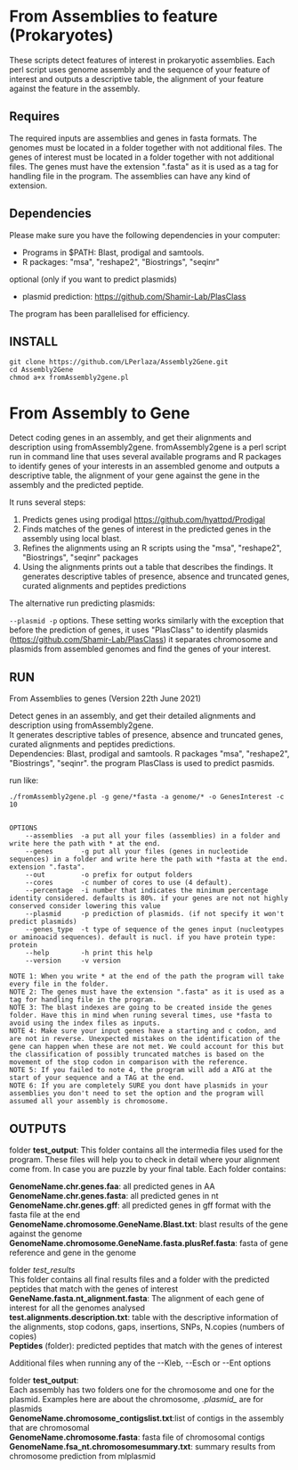 # From Assemblies to feature (Prokaryotes)

These scripts detect features of interest in prokaryotic assemblies. Each perl script uses genome assembly and the sequence of your feature of interest and outputs a descriptive table, the alignment of your feature against the feature in the assembly. 


## Requires
 
The required inputs are assemblies and genes in fasta formats.
The genomes must be located in a folder together with not additional files. 
The genes of interest must be located in a folder together with not additional files.
The genes must have the extension ".fasta" as it is used as a tag for handling file in the program. 
The assemblies can have any kind of extension. 


## Dependencies 
Please make sure you have the following dependencies in your computer:											

- Programs in $PATH: Blast, prodigal and samtools. 
- R packages: "msa", "reshape2", "Biostrings", "seqinr"

optional (only if you want to predict plasmids)

- plasmid prediction: https://github.com/Shamir-Lab/PlasClass

The program has been parallelised for efficiency.
 
## INSTALL 
```
git clone https://github.com/LPerlaza/Assembly2Gene.git
cd Assembly2Gene
chmod a+x fromAssembly2gene.pl
```	 		


# From Assembly to Gene
Detect coding genes in an assembly, and get their alignments and description using fromAssembly2gene. fromAssembly2gene is a perl script run in command line that uses several available programs and R packages to identify genes of your interests in an assembled genome and outputs a descriptive table, the alignment of your gene against the gene in the assembly and the predicted peptide.


It runs several steps:

1. Predicts genes using prodigal https://github.com/hyattpd/Prodigal
2. Finds matches of the genes of interest in the predicted genes in the assembly using local blast.
3. Refines the alignments using an R scripts using the "msa", "reshape2", "Biostrings", "seqinr" packages
4. Using the alignments prints out a table that describes the findings. It generates descriptive tables of presence, absence and truncated genes, curated alignments and peptides predictions

The alternative run predicting plasmids:

```--plasmid -p``` options. These setting works similarly with the exception that before the prediction of genes, it uses "PlasClass" to identify plasmids (https://github.com/Shamir-Lab/PlasClass)
it separates chromosome and plasmids from assembled genomes and find the genes of your interest.	


## RUN
																						
 From Assemblies to genes (Version  22th June 2021)																																															
 																																	
Detect genes in an assembly, and get their detailed alignments and description using fromAssembly2gene. 		
It generates descriptive tables of presence, absence and truncated  genes, curated alignments and peptides predictions.													
Dependencies: Blast, prodigal and samtools. R packages "msa", "reshape2", "Biostrings", "seqinr".
the program PlasClass is used to predict pasmids.
																																	
run like: 
```
./fromAssembly2gene.pl -g gene/*fasta -a genome/* -o GenesInterest -c 10 												


OPTIONS
	--assemblies  -a put all your files (assemblies) in a folder and write here the path with * at the end.							
	--genes 	  -g put all your files (genes in nucleotide sequences) in a folder and write here the path with *fasta at the end. extension ".fasta".	
	--out 		  -o prefix for output folders																						
	--cores		  -c number of cores to use (4 default).
	--percentage  -i number that indicates the minimum percentage identity considered. defaults is 80%. if your genes are not not highly conserved consider lowering this value
	--plasmid	  -p prediction of plasmids. (if not specify it won't predict plasmids)
	--genes_type  -t type of sequence of the genes input (nucleotypes or aminoacid sequences). default is nucl. if you have protein type: protein 
    --help        -h print this help
    --version     -v version

NOTE 1: When you write * at the end of the path the program will take every file in the folder. 
NOTE 2: The genes must have the extension ".fasta" as it is used as a tag for handling file in the program. 
NOTE 3: The blast indexes are going to be created inside the genes folder. Have this in mind when runing several times, use *fasta to avoid using the index files as inputs.	
NOTE 4: Make sure your input genes have a starting and c codon, and are not in reverse. Unexpected mistakes on the identification of the gene can happen when these are not met. We could account for this but the classification of possibly truncated matches is based on the movement of the stop codon in comparison with the reference.
NOTE 5: If you failed to note 4, the program will add a ATG at the start of your sequence and a TAG at the end.
NOTE 6: If you are completely SURE you dont have plasmids in your assemblies you don't need to set the option and the program will assumed all your assembly is chromosome. 	

```

## OUTPUTS

folder **test_output**:
	This folder contains all the intermedia files used for the program. These files will help you to check in detail where your alignment come from. In case you are puzzle by your final table. Each folder contains:

  **GenomeName.chr.genes.faa**: all predicted genes in AA  
  **GenomeName.chr.genes.fasta**: all predicted genes in nt  
  **GenomeName.chr.genes.gff**: all predicted genes in gff format with the fasta file at the end  
  **GenomeName.chromosome.GeneName.Blast.txt**: blast results of the gene against the genome  
  **GenomeName.chromosome.GeneName.fasta.plusRef.fasta**: fasta of gene reference and gene in the genome  

folder *test_results*  
	This folder contains all final results files and a folder with the predicted peptides that match with the genes of interest  
  **GeneName.fasta.nt_alignment.fasta**: The alignment of each gene of interest for all the genomes analysed  
  **test.alignments.description.txt**: table with the descriptive information of the alignments, stop codons, gaps, insertions, SNPs, N.copies (numbers of copies)  
  **Peptides** (folder): predicted peptides that match with the genes of interest  

Additional files when running any of the --Kleb, --Esch or --Ent options

folder **test_output**:  
	Each assembly has two folders one for the chromosome and one for the plasmid. Examples here are about the chromosome, *.plasmid_* are for plasmids   
   **GenomeName.chromosome_contigslist.txt**:list of contigs in the assembly that are chromosomal  
   **GenomeName.chromosome.fasta**: fasta file of chromosomal contigs  
   **GenomeName.fsa_nt.chromosomesummary.txt**: summary results from chromosome prediction from mlplasmid  
	
